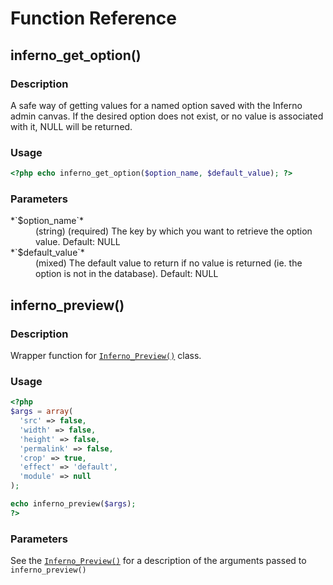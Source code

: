 # Function Reference

## inferno_get_option()

### Description

A safe way of getting values for a named option saved with the Inferno admin canvas. If the desired option does not exist, or no value is associated with it, NULL will be returned.

### Usage

```php
<?php echo inferno_get_option($option_name, $default_value); ?>
```

### Parameters

<dl>
  <dt>*`$option_name`*</dt>
  <dd>(string) (required) The key by which you want to retrieve the option value. Default: NULL</dd>

  <dt>*`$default_value`*</dt>
  <dd>(mixed) The default value to return if no value is returned (ie. the option is not in the database). Default: NULL</dd>
</dl>



## inferno_preview()

### Description

Wrapper function for [`Inferno_Preview()`][class_inferno_preview] class.

### Usage

```php
<?php
$args = array(
  'src' => false,
  'width' => false,
  'height' => false,
  'permalink' => false,
  'crop' => true,
  'effect' => 'default',
  'module' => null
);

echo inferno_preview($args);
?>
```

### Parameters

See the [`Inferno_Preview()`][class_inferno_preview] for a description of the arguments passed to `inferno_preview()`



[class_inferno_preview]: .manual_root/php_api/class_reference/#Inferno_Preview()